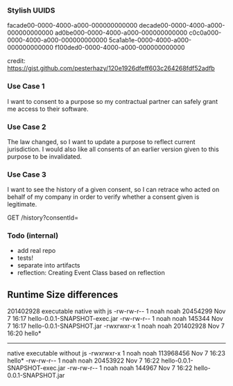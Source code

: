 ### Stylish UUIDS
facade00-0000-4000-a000-000000000000
decade00-0000-4000-a000-000000000000
ad0be000-0000-4000-a000-000000000000
c0c0a000-0000-4000-a000-000000000000
5ca1ab1e-0000-4000-a000-000000000000
f100ded0-0000-4000-a000-000000000000

credit: https://gist.github.com/pesterhazy/120e1926dfeff603c264268fdf52adfb
### Use Case 1
I want to consent to a purpose so my contractual partner can safely grant me access to their software.


### Use Case 2
The law changed, so I want to update a purpose to reflect current jurisdiction. 
I would also like all consents of an earlier version given to this purpose to be invalidated.



### Use Case 3
I want to see the history of a given consent, so I can retrace who acted on behalf of my company in order to verify whether a consent given is legitimate.

GET /history?consentId=

### Todo (internal)
- add real repo
- tests!
- separate into artifacts
- reflection: Creating Event Class based on reflection

## Runtime Size differences 
201402928 executable native with js
-rw-rw-r--  1 noah noah  20454299 Nov  7 16:17 hello-0.0.1-SNAPSHOT-exec.jar
-rw-rw-r--  1 noah noah    145344 Nov  7 16:17 hello-0.0.1-SNAPSHOT.jar
-rwxrwxr-x  1 noah noah 201402928 Nov  7 16:20 hello*

---------------------
native executable without js
-rwxrwxr-x  1 noah noah 113968456 Nov  7 16:23 hello*
-rw-rw-r--  1 noah noah  20453922 Nov  7 16:22 hello-0.0.1-SNAPSHOT-exec.jar
-rw-rw-r--  1 noah noah    144967 Nov  7 16:22 hello-0.0.1-SNAPSHOT.jar
